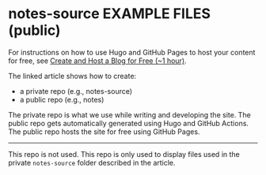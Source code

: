 # notes-source EXAMPLE FILES (public)

For instructions on how to use Hugo and GitHub Pages to host your content for free, see [Create and Host a Blog for Free (~1 hour)]((https://denisecase.github.io/notes/post/2022-01-01-publish/)).

The linked article shows how to create:

- a private repo (e.g., notes-source)
- a public repo (e.g., notes)

The private repo is what we use while writing and developing the site. The public repo gets automatically generated using Hugo and GitHub Actions. The public repo hosts the site for free using GitHub Pages.

-----

This repo is not used. This repo is only used to display files used in the private `notes-source` folder described in the article. 